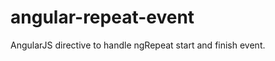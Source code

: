 angular-repeat-event
====================

AngularJS directive to handle ngRepeat start and finish event.
